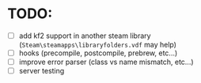 # TODO:
- [ ] add kf2 support in another steam library (`Steam\steamapps\libraryfolders.vdf` may help)
- [ ] hooks (precompile, postcompile, prebrew, etc...)
- [ ] improve error parser (class vs name mismatch, etc...)
- [ ] server testing
